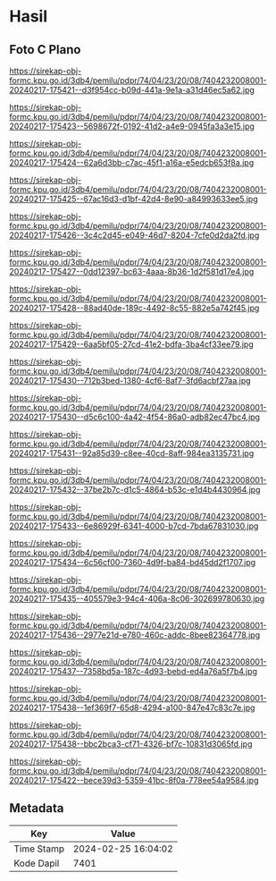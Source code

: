 # Hasil

## Foto C Plano

https://sirekap-obj-formc.kpu.go.id/3db4/pemilu/pdpr/74/04/23/20/08/7404232008001-20240217-175421--d3f954cc-b09d-441a-9e1a-a31d46ec5a62.jpg

https://sirekap-obj-formc.kpu.go.id/3db4/pemilu/pdpr/74/04/23/20/08/7404232008001-20240217-175423--5698672f-0192-41d2-a4e9-0945fa3a3e15.jpg

https://sirekap-obj-formc.kpu.go.id/3db4/pemilu/pdpr/74/04/23/20/08/7404232008001-20240217-175424--62a6d3bb-c7ac-45f1-a16a-e5edcb653f8a.jpg

https://sirekap-obj-formc.kpu.go.id/3db4/pemilu/pdpr/74/04/23/20/08/7404232008001-20240217-175425--67ac16d3-d1bf-42d4-8e90-a84993633ee5.jpg

https://sirekap-obj-formc.kpu.go.id/3db4/pemilu/pdpr/74/04/23/20/08/7404232008001-20240217-175426--3c4c2d45-e049-46d7-8204-7cfe0d2da2fd.jpg

https://sirekap-obj-formc.kpu.go.id/3db4/pemilu/pdpr/74/04/23/20/08/7404232008001-20240217-175427--0dd12397-bc63-4aaa-8b36-1d2f581d17e4.jpg

https://sirekap-obj-formc.kpu.go.id/3db4/pemilu/pdpr/74/04/23/20/08/7404232008001-20240217-175428--88ad40de-189c-4492-8c55-882e5a742f45.jpg

https://sirekap-obj-formc.kpu.go.id/3db4/pemilu/pdpr/74/04/23/20/08/7404232008001-20240217-175429--6aa5bf05-27cd-41e2-bdfa-3ba4cf33ee79.jpg

https://sirekap-obj-formc.kpu.go.id/3db4/pemilu/pdpr/74/04/23/20/08/7404232008001-20240217-175430--712b3bed-1380-4cf6-8af7-3fd6acbf27aa.jpg

https://sirekap-obj-formc.kpu.go.id/3db4/pemilu/pdpr/74/04/23/20/08/7404232008001-20240217-175430--d5c6c100-4a42-4f54-86a0-adb82ec47bc4.jpg

https://sirekap-obj-formc.kpu.go.id/3db4/pemilu/pdpr/74/04/23/20/08/7404232008001-20240217-175431--92a85d39-c8ee-40cd-8aff-984ea3135731.jpg

https://sirekap-obj-formc.kpu.go.id/3db4/pemilu/pdpr/74/04/23/20/08/7404232008001-20240217-175432--37be2b7c-d1c5-4864-b53c-e1d4b4430964.jpg

https://sirekap-obj-formc.kpu.go.id/3db4/pemilu/pdpr/74/04/23/20/08/7404232008001-20240217-175433--6e86929f-6341-4000-b7cd-7bda67831030.jpg

https://sirekap-obj-formc.kpu.go.id/3db4/pemilu/pdpr/74/04/23/20/08/7404232008001-20240217-175434--6c56cf00-7360-4d9f-ba84-bd45dd2f1707.jpg

https://sirekap-obj-formc.kpu.go.id/3db4/pemilu/pdpr/74/04/23/20/08/7404232008001-20240217-175435--405579e3-94c4-406a-8c06-302699780630.jpg

https://sirekap-obj-formc.kpu.go.id/3db4/pemilu/pdpr/74/04/23/20/08/7404232008001-20240217-175436--2977e21d-e780-460c-addc-8bee82364778.jpg

https://sirekap-obj-formc.kpu.go.id/3db4/pemilu/pdpr/74/04/23/20/08/7404232008001-20240217-175437--7358bd5a-187c-4d93-bebd-ed4a76a5f7b4.jpg

https://sirekap-obj-formc.kpu.go.id/3db4/pemilu/pdpr/74/04/23/20/08/7404232008001-20240217-175438--1ef369f7-65d8-4294-a100-847e47c83c7e.jpg

https://sirekap-obj-formc.kpu.go.id/3db4/pemilu/pdpr/74/04/23/20/08/7404232008001-20240217-175438--bbc2bca3-cf71-4326-bf7c-10831d3065fd.jpg

https://sirekap-obj-formc.kpu.go.id/3db4/pemilu/pdpr/74/04/23/20/08/7404232008001-20240217-175422--bece39d3-5359-41bc-8f0a-778ee54a9584.jpg


## Metadata

| Key        | Value               |
| ---------- | ------------------- |
| Time Stamp | 2024-02-25 16:04:02 |
| Kode Dapil | 7401                |



